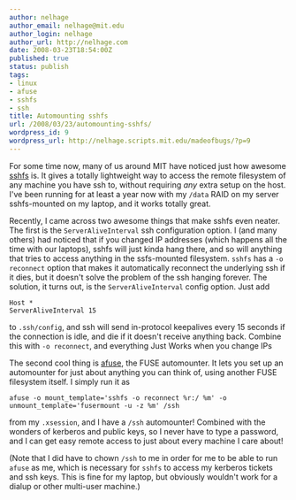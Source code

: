 ```yaml
---
author: nelhage
author_email: nelhage@mit.edu
author_login: nelhage
author_url: http://nelhage.com
date: 2008-03-23T18:54:00Z
published: true
status: publish
tags:
- linux
- afuse
- sshfs
- ssh
title: Automounting sshfs
url: /2008/03/23/automounting-sshfs/
wordpress_id: 9
wordpress_url: http://nelhage.scripts.mit.edu/madeofbugs/?p=9
---
```


For some time now, many of us around MIT have noticed just how awesome
[sshfs][sshfs] is. It gives a totally lightweight way to access the
remote filesystem of any machine you have ssh to, without requiring
_any_ extra setup on the host. I've been running for at least a year
now with my `/data` RAID on my server sshfs-mounted on my laptop, and
it works totally great.

Recently, I came across two awesome things that make sshfs even
neater. The first is the `ServerAliveInterval` ssh configuration
option. I (and many others) had noticed that if you changed IP
addresses (which happens all the time with our laptops), sshfs will
just kinda hang there, and so will anything that tries to access
anything in the ssfs-mounted filesystem. `sshfs` has a `-o reconnect`
option that makes it automatically reconnect the underlying ssh if it
dies, but it doesn't solve the problem of the ssh hanging forever. The
solution, it turns out, is the `ServerAliveInterval` config
option. Just add

    Host *
    ServerAliveInterval 15

to `.ssh/config`, and ssh will send in-protocol keepalives every 15
seconds if the connection is idle, and die if it doesn't receive
anything back. Combine this with `-o reconnect`, and everything Just
Works when you change IPs

The second cool thing is [afuse][afuse], the FUSE automounter. It lets
you set up an automounter for just about anything you can think of,
using another FUSE filesystem itself. I simply run it as

    afuse -o mount_template='sshfs -o reconnect %r:/ %m' -o unmount_template='fusermount -u -z %m' /ssh

from my `.xsession`, and I have a `/ssh` automounter!  Combined with
the wonders of kerberos and public keys, so I never have to type a
password, and I can get easy remote access to just about every machine
I care about!

(Note that I did have to chown `/ssh` to me in order for me to be able
to run `afuse` as me, which is necessary for `sshfs` to access my
kerberos tickets and ssh keys. This is fine for my laptop, but
obviously wouldn't work for a dialup or other multi-user machine.)

[afuse]: http://afuse.sourceforge.net/
[sshfs]: http://fuse.sourceforge.net/sshfs.html
